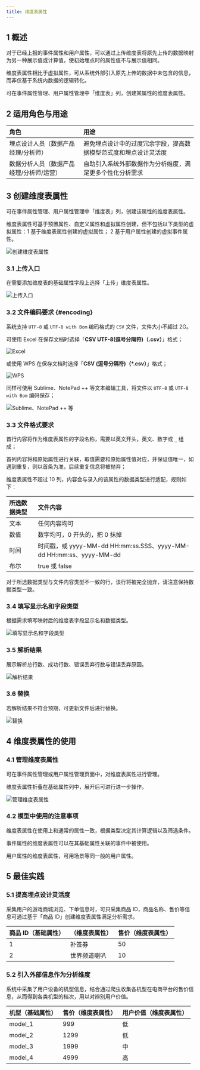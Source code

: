 ```yaml
---
title: 维度表属性
---
```



## 1 概述

对于已经上报的事件属性和用户属性，可以通过上传维度表将原先上传的数据映射为另一种展示值或计算值，使初始埋点时的属性值不与展示值相同。

维度表属性相比于虚拟属性，可从系统外部引入原先上传的数据中未包含的信息，而非仅基于系统内数据的逻辑转化。

可在事件属性管理、用户属性管理中「维度表」列，创建某属性的维度表属性。

## 2 适用角色与用途

| 角色                                     | 用途                                                         |
| :--------------------------------------- | :----------------------------------------------------------- |
| 埋点设计人员（数据产品经理/分析师）      | 避免埋点设计中的过度冗余字段，提高数据模型范式度和埋点设计灵活度 |
| 数据分析人员（数据产品经理/分析师/运营） | 自助引入系统外部数据作为分析维度，满足更多个性化分析需求     |

## 3 创建维度表属性

可在事件属性管理、用户属性管理中「维度表」列，创建该属性的维度表属性。

维度表属性可基于预置属性、自定义属性和虚拟属性创建，但不包括以下类型的虚拟属性：1 基于维度表属性创建的虚拟属性； 2 基于用户属性创建的虚拟事件属性。

![创建维度表属性](/img/customEvent/dimension_table_1.png)

### 3.1 上传入口

在需要添加维度表的基础属性字段上选择「上传」维度表属性。

![上传入口](/img/customEvent/dimension_table_2.png)

### 3.2 文件编码要求 {#encoding}

系统支持 `UTF-8` 或 `UTF-8 with Bom` 编码格式的 `CSV` 文件，文件大小不超过 2G。

可使用 Excel 在保存文档时选择「**CSV UTF-8(逗号分隔符)（.csv）**」格式；

![Excel](/img/customEvent/dimension_table_7.png)

或使用 WPS 在保存文档时选择「**CSV (逗号分隔符)（*.csv）**」格式；

![WPS](/img/customEvent/dimension_table_8.png)

同样可使用 Sublime、NotePad ++ 等文本编辑工具，将文件以 `UTF-8` 或 `UTF-8 with Bom` 编码保存；

![Sublime、NotePad ++ 等](/img/customEvent/dimension_table_9.png)

### 3.3 文件格式要求

首行内容将作为维度表属性的字段名称，需要以英文开头，英文、数字或 `_` 组成；

首列内容将和原始属性进行关联，取值需要和原始属性值对应，并保证值唯一，如遇到重复，则以首条为准，后续重复信息将被抛弃；

维度表属性不超过 10 列，内容会与录入的该属性的数据类型进行适配，规则如下：

| 所选数据类型 | 文件内容                                                     |
| :----------- | :----------------------------------------------------------- |
| 文本         | 任何内容均可                                                 |
| 数值         | 数字均可，0 开头的，把 0 抹掉                                   |
| 时间         | 时间戳，或 yyyy-MM-dd HH:mm:ss.SSS、yyyy-MM-dd HH:mm:ss、yyyy-MM-dd |
| 布尔         | true 或 false                                                |

对于所选数据类型与文件内容类型不一致的行，该行将被完全抛弃，请注意保持数据类型一致。

### 3.4 填写显示名和字段类型

根据需求填写映射后的维度表字段显示名和数据类型。

![填写显示名和字段类型](/img/customEvent/dimension_table_3.png)

### 3.5 解析结果

展示解析总行数、成功行数、错误丢弃行数与错误丢弃原因。

![解析结果](/img/customEvent/dimension_table_4.png)

### 3.6 替换

若解析结果不符合预期，可更新文件后进行替换。

![替换](/img/customEvent/dimension_table_5.png)

## 4 维度表属性的使用

### 4.1 管理维度表属性

可在事件属性管理或用户属性管理页面中，对维度表属性进行管理。

维度表属性折叠在基础属性列中，展开后可进行进一步操作。

![管理维度表属性](/img/customEvent/dimension_table_6.png)

### 4.2 模型中使用的注意事项

维度表属性在使用上和通常的属性一致，根据类型决定其计算逻辑以及筛选条件。

事件属性的维度表属性可以在其基础属性关联的事件中被使用。

用户属性的维度表属性，可用场景等同一般的用户属性。

## 5 最佳实践

### 5.1 提高埋点设计灵活度

采集用户的游戏商城浏览、下单信息时，可只采集商品 ID，商品名称、售价等信息可通过基于「商品 ID」创建维度表属性满足分析需求。

| 商品 ID（基础属性） | （维度表属性） | 售价（维度表属性） |
| :----------------- | :------------- | :----------------- |
| 1                  | 补签券         | 50                 |
| 2                  | 世界频道喇叭   | 10                 |

### 5.2 引入外部信息作为分析维度

系统中采集了用户设备的机型信息，结合通过爬虫收集各机型在电商平台的售价信息，从而得到各类机型的档次，用以对辨别用户价值。

| 机型（基础属性） | 售价（维度表属性） | 用户价值（维度表属性） |
| :--------------- | :----------------- | :--------------------- |
| model_1          | 999                | 低                     |
| model_2          | 1299               | 低                     |
| model_3          | 1999               | 中                     |
| model_4          | 4999               | 高                     |



 
